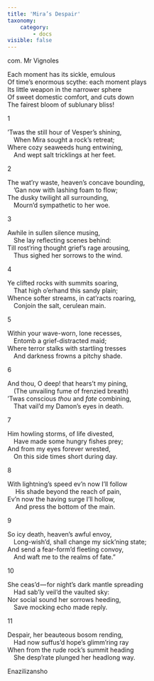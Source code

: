 ```yaml
---
title: 'Mira’s Despair'
taxonomy:
    category:
        - docs
visible: false
---
```


<div class="author">com. Mr Vignoles</div>

Each moment has its sickle, emulous  
Of time’s enormous scythe: each moment plays  
Its little weapon in the narrower sphere  
Of sweet domestic comfort, and cuts down  
The fairest bloom of sublunary bliss!

1

’Twas the still hour of Vesper’s shining,  
&emsp;When Mira sought a rock’s retreat;  
Where cozy seaweeds hung entwining,  
&emsp;And wept salt tricklings at her feet.

2

The wat’ry waste, heaven’s concave bounding,   
&emsp;’Gan now with lashing foam to flow;   
The dusky twilight all surrounding,  
&emsp;Mourn’d sympathetic to her woe.

3

Awhile in sullen silence musing,  
&emsp;She lay reflecting scenes behind:  
Till rost’ring thought grief’s rage arousing,  
&emsp;Thus sighed her sorrows to the wind.

4

Ye clifted rocks with summits soaring,  
&emsp;That high o’erhand this sandy plain;  
Whence softer streams, in cat’racts roaring,  
&emsp;Conjoin the salt, cerulean main.

5

Within your wave-worn, lone recesses,  
&emsp;Entomb a grief-distracted maid;  
Where terror stalks with startling tresses  
&emsp;And darkness frowns a pitchy shade.

6

And thou, O deep! that hears’t my pining,  
&emsp;(The unvailing fume of frenzied breath)  
’Twas conscious *thou* and *fate* combining,  
&emsp;That vail’d my Damon’s eyes in death.

 7

Him howling storms, of life divested,  
&emsp;Have made some hungry fishes prey;  
And from my eyes forever wrested,  
&emsp;On this side times short during day.

 8

With lightning’s speed ev’n now I’ll follow  
&emsp; His shade beyond the reach of pain,  
Ev’n now the having surge I’ll hollow,  
&emsp; And press the bottom of the main.

9

So icy death, heaven’s awful envoy,  
&emsp;Long-wish’d, shall change my sick’ning state;  
And send a fear-form’d fleeting convoy,  
&emsp;And waft me to the realms of fate.”

10

She ceas’d — for night’s dark mantle spreading  
&emsp;Had sab’ly veil’d the vaulted sky:  
Nor social sound her sorrows heeding,  
&emsp;Save mocking echo made reply.

11

Despair, her beauteous bosom rending,  
&emsp;Had now suffus’d hope’s glimm’ring ray  
When from the rude rock’s summit heading  
&emsp;She desp’rate plunged her headlong way.

Enazilizansho